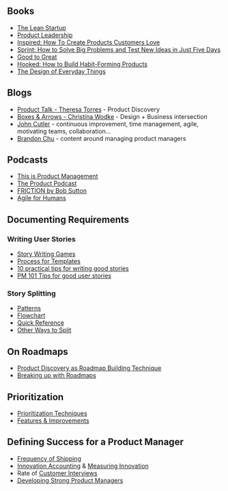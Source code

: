 ## Books

- [The Lean Startup](https://www.amazon.ca/Lean-Startup-Entrepreneurs-Continuous-Innovation/dp/0307887898)
- [Product Leadership](https://www.amazon.ca/Product-Leadership-Managers-Products-Successful/dp/1491960604)
- [Inspired: How To Create Products Customers Love](https://www.amazon.ca/Inspired-Create-Products-Customers-Love/dp/0981690408)
- [Sprint: How to Solve Big Problems and Test New Ideas in Just Five Days](https://www.amazon.com/Sprint-Solve-Problems-Test-Ideas/)
- [Good to Great](https://www.amazon.com/Good-Great-Some-Companies-Others)
- [Hooked: How to Build Habit-Forming Products](https://www.amazon.com/Hooked-How-Build-Habit-Forming-Products)
- [The Design of Everyday Things](https://www.amazon.com/Design-Everyday-Things-Revised-Expanded)

## Blogs

- [Product Talk - Theresa Torres](https://www.producttalk.org/) - Product Discovery
- [Boxes & Arrows - Christina Wodke](http://boxesandarrows.com/) - Design + Business intersection
- [John Cutler](https://medium.com/@johnpcutler) - continuous improvement, time management, agile, motivating teams, collaboration...
- [Brandon Chu](https://medium.com/@brandonmchu) - content around managing product managers

## Podcasts
- [This is Product Management](https://www.thisisproductmanagement.com/)
- [The Product Podcast](https://itunes.apple.com/ca/podcast/the-product-podcast/id1219400787?mt=2)
- [FRICTION by Bob Sutton](https://ecorner.stanford.edu/series/friction/)
- [Agile for Humans](https://ryanripley.com/agile-for-humans/)

## Documenting Requirements

### Writing User Stories

- [Story Writing Games](https://nexxle.com/agile/downloads)
- [Process for Templates](http://codingsans.com/blog/user-stories-with-templates)
- [10 practical tips for writing good stories](http://www.romanpichler.com/blog/10-tips-writing-good-user-stories/)
- [PM 101 Tips for good user stories](https://www.cleverism.com/product-management-101-tips-writing-good-user-stories/)

### Story Splitting
- [Patterns](http://agileforall.com/patterns-for-splitting-user-stories/)
- [Flowchart](http://agileforall.com/wp-content/uploads/2012/01/Story-Splitting-Flowchart.pdf)
- [Quick Reference](http://agileforall.com/wp-content/uploads/2009/10/Story-Splitting-Cheat-Sheet.pdf)
- [Other Ways to Split](https://web.archive.org/web/20120909082905/http://lassekoskela.com:80/thoughts/7/ways-to-split-user-stories/)

## On Roadmaps
- [Product Discovery as Roadmap Building Technique](https://www.producttalk.org/2016/03/introduction-to-product-discovery/)
- [Breaking up with Roadmaps](https://medium.com/fresh-tilled-soil/dear-product-roadmap-im-breaking-up-with-you-a47cfa6ca4f7)

## Prioritization
- [Prioritization Techniques](https://foldingburritos.com/product-prioritization-techniques/)
- [Features & Improvements](https://medium.com/@freshtilledsoil/how-to-prioritize-product-features-and-improvements-8aea72c8bf27)

## Defining Success for a Product Manager
- [Frequency of Shipping](https://alphahq.com/blog/frequently-product-managers-run-experiments-ship-new-features/)
- [Innovation Accounting](https://medium.com/the-lean-enterprise/innovation-accounting-for-corporations-abbf1ab52063) & [Measuring Innovation](https://svpg.com/measuring-innovation/)
- Rate of [Customer Interviews](https://brainmates.com.au/brainrants/how-to-customer-interview/)
- [Developing Strong Product Managers](https://svpg.com/developing-strong-product-managers/)
